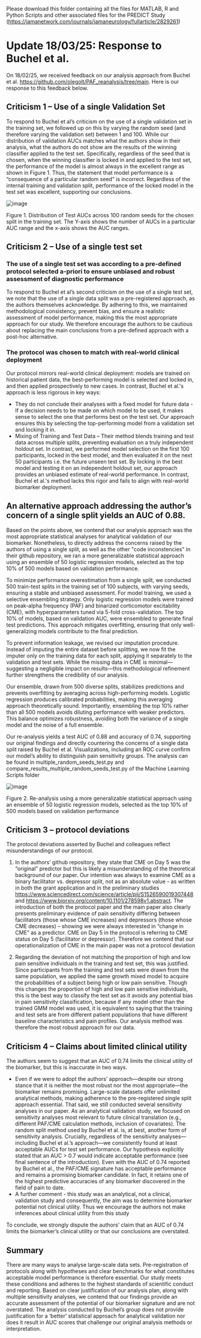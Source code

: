 Please download this folder containing all the files for MATLAB, R and Python Scripts and other associated files for the PREDICT Study (https://jamanetwork.com/journals/jamaneurology/fullarticle/2829261) 

# Update 18/03/25: Response to Buchel et al. 

On 18/02/25, we received feedback on our analysis approach from Buchel et al. https://github.com/olegolt/PAF_reanalysis/tree/main. Here is our response to this feedback below. 

## Criticism 1 – Use of a single Validation Set

To respond to Buchel et al’s  criticism on the use of a single validation set in the training set, we followed up on this by varying the random seed (and therefore varying the validation set) between 1 and 100. While our distribution of validation AUCs matches what the authors show in their analysis, what the authors do not show are the results of the winning classifier applied to the test set. Specifically, regardless of the seed that is chosen, when the winning classifier is locked in and applied to the test set, the performance of the model is almost always in the excellent range as shown in Figure 1. Thus, the statement that model performance is a “consequence of a particular random seed” is incorrect. Regardless of the internal training and validation split, performance of the locked model in the test set was excellent, supporting our conclusions.

![image](https://github.com/user-attachments/assets/e1e62ceb-1e86-4999-84ec-73ddde5980b7)

Figure 1. Distribution of Test AUCs across 100 random seeds for the chosen split in the training set. The Y-axis shows the number of AUCs in a particular AUC range and the x-axis shows the AUC ranges.

## Criticism 2 – Use of a single test set

### The use of a single test set was according to a pre-defined protocol selected a-priori to ensure unbiased and robust assessment of diagnostic performance
To respond to Buchel et al’s second criticism on the use of a single test set, we note that the use of a single data split was a pre-registered approach, as the authors themselves acknowledge. By adhering to this, we maintained methodological consistency, prevent bias, and ensure a realistic assessment of model performance, making this the most appropriate approach for our study. We therefore encourage the authors to be cautious about replacing the main conclusions from a pre-defined approach with a post-hoc alternative. 

### The protocol was chosen to match with real-world clinical deployment
Our protocol mirrors real-world clinical deployment: models are trained on historical patient data, the best-performing model is selected and locked in, and then applied prospectively to new cases. In contrast, Buchel et al.'s approach is less rigorous in key ways:
- They do not conclude their analyses with a fixed model for future data - If a decision needs to be made on which model to be used, it makes sense to select the one that performs best on the test set. Our approach ensures this by selecting the top-performing model from a validation set and locking it in.
- Mixing of Training and Test Data – Their method blends training and test data across multiple splits, preventing evaluation on a truly independent holdout set. In contrast, we performed model selection on the first 100 participants, locked in the best model, and then evaluated it on the next 50 participants i.e. the future unseen test set.
By locking in the best model and testing it on an independent holdout set, our approach provides an unbiased estimate of real-world performance. In contrast, Buchel et al.'s method lacks this rigor and fails to align with real-world biomarker deployment. 

## An alternative approach addressing the author’s concern of a single split yields an AUC of 0.88.

Based on the points above, we contend that our analysis approach was the most appropriate statistical analyses for analytical validation of our biomarker. Nonetheless, to directly address the concerns raised by the authors of using a single split, as well as the other "code inconstencies" in their github repository, we ran a more generalizable statistical approach using an ensemble of 50 logistic regression models, selected as the top 10% of 500 models based on validation performance. 

To minimize performance overestimation from a single split, we conducted 500 train-test splits in the training set of 100 subjects, with varying seeds, ensuring a stable and unbiased assessment. For model training, we used a selective ensembling strategy. Only logistic regression models were trained on peak-alpha frequency (PAF) and binarized corticomotor excitability (CME), with hyperparameters tuned via 5-fold cross-validation. The top 10% of models, based on validation AUC, were ensembled to generate final test predictions. This approach mitigates overfitting, ensuring that only well-generalizing models contribute to the final prediction.

To prevent information leakage, we revised our imputation procedure. Instead of imputing the entire dataset before splitting, we now fit the imputer only on the training data for each split, applying it separately to the validation and test sets. While the missing data in CME is minimal—suggesting a negligible impact on results—this methodological refinement further strengthens the credibility of our analysis.

Our ensemble, drawn from 500 diverse splits, stabilizes predictions and prevents overfitting by averaging across high-performing models. Logistic regression produces calibrated probabilities, making this averaging approach theoretically sound. Importantly, ensembling the top 10% rather than all 500 models avoids diluting performance with weaker predictors. This balance optimizes robustness, avoiding both the variance of a single model and the noise of a full ensemble.

Our re-analysis yields a test AUC of 0.88 and accuracy of 0.74, supporting our original findings and directly countering the concerns of a single data split raised by Buchel et al. Visualizations, including an ROC curve confirm our model’s ability to distinguish pain sensitivity groups. The analysis can be found in multiple_random_seeds_test.py and compare_results_multiple_random_seeds_test.py of the Machine Learning Scripts folder

![image](https://github.com/user-attachments/assets/a4076e0c-587d-4af4-b675-29735948e095)

Figure 2. Re-analysis using a more generalizable statistical approach using an ensemble of 50 logistic regression models, selected as the top 10% of 500 models based on validation performance 

## Criticism 3 – protocol deviations

The protocol deviations asserted by Buchel and colleagues reflect misunderstandings of our protocol. 

1.	In the authors’ github repository, they state that CME on Day 5 was the “original” predictor but this is likely a misunderstanding of the theoretical background of our paper.  Our intention was always to examine CME as a binary facilitator vs. depressor split, not as an absolute value - as written in both the grant application and in the preliminary studies https://www.sciencedirect.com/science/article/pii/S1526590019307448 and https://www.biorxiv.org/content/10.1101/278598v1.abstract. The introduction of both the protocol paper and the main paper also clearly presents preliminary evidence of pain sensitivity differing between facilitators (those whose CME increases) and depressors (those whose CME decreases) – showing we were always interested in “change in CME” as a predictor. CME on Day 5 in the protocol is referring to CME status on Day 5 (facilitator or depressor). Therefore we contend that our operationalization of CME in the main paper was not a protocol deviation

2.	Regarding the deviation of not matching the proportion of high and low pain sensitive individuals in the training and test set, this was justified. Since participants from the training and test sets were drawn from the same population, we applied the same growth mixed model to acquire the probabilities of a subject being high or low pain sensitive. Though this changes the proportion of high and low pain sensitive individuals, this is the best way to classify the test set as it avoids any potential bias in pain sensitivity classification, because if any model other than the trained GMM model was used, it is equivalent to saying that the training and test sets are from different patient populations that have different baseline characteristics and pain profiles. Our analysis method was therefore the most robust approach for our data.

## Criticism 4 – Claims about limited clinical utility

The authors seem to suggest that an AUC of 0.74 limits the clinical utility of the biomarker, but this is inaccurate in two ways. 

- Even if we were to adopt the authors’ approach—despite our strong stance that it is neither the most robust nor the most appropriate—the biomarker remains promising. Large-scale datasets offer unlimited analytical methods, making adherence to the pre-registered single split approach essential. That said, we still conducted several sensitivity analyses in our paper. As an analytical validation study, we focused on sensitivity analyses most relevant to future clinical translation (e.g., different PAF/CME calculation methods, inclusion of covariates). The random split method used by Buchel et al. is, at best,  another form of sensitivity analysis. Crucially, regardless of the sensitivity analyses—including Buchel et al.’s approach—we consistently found at least acceptable AUCs for test set performance. Our hypothesis explicitly stated that an AUC > 0.7 would indicate acceptable performance (see final sentence of the introduction). Even with the AUC of 0.74 reported by Buchel et al., the PAF/CME signature has acceptable performance and remains a promising biomarker candidate. In fact, it retains one of the highest predictive accuracies of any biomarker discovered in the field of pain to date.
- A further comment - this study was an analytical, not a clinical, validation study and consequently, the aim was to determine biomarker potential not clinical utility. Thus we encourage the authors not make inferences about clinical utility from this study

To conclude, we strongly dispute the authors’ claim that an AUC of 0.74 limits the biomarker’s clinical utility or that our conclusions are overstated. 

## Summary

There are many ways to analyse large-scale data sets. Pre-registration of protocols along with hypotheses and clear benchmarks for what constitutes acceptable model performance is therefore essential. Our study meets these conditions and adheres to the highest standards of scientific conduct and reporting. Based on clear justification of our analysis plan, along with multiple sensitivity analyses, we contend that our findings provide an accurate assessment of the potential of our biomarker signature and are not overstated. The analysis conducted by Buchel’s group does not provide justification for a ‘better’ statistical approach for analytical validation nor does it result in AUC scores that challenge our original analysis methods or interpretation.

